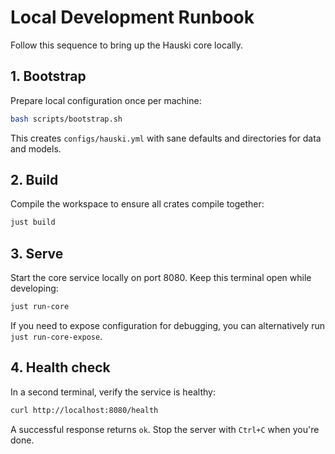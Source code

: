 # Local Development Runbook

Follow this sequence to bring up the Hauski core locally.

## 1. Bootstrap

Prepare local configuration once per machine:

```bash
bash scripts/bootstrap.sh
```

This creates `configs/hauski.yml` with sane defaults and directories for data and models.

## 2. Build

Compile the workspace to ensure all crates compile together:

```bash
just build
```

## 3. Serve

Start the core service locally on port 8080. Keep this terminal open while developing:

```bash
just run-core
```

If you need to expose configuration for debugging, you can alternatively run `just run-core-expose`.

## 4. Health check

In a second terminal, verify the service is healthy:

```bash
curl http://localhost:8080/health
```

A successful response returns `ok`. Stop the server with `Ctrl+C` when you're done.

